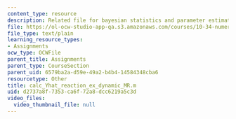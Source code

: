 ```yaml
---
content_type: resource
description: Related file for bayesian statistics and parameter estimation.
file: https://ol-ocw-studio-app-qa.s3.amazonaws.com/courses/10-34-numerical-methods-applied-to-chemical-engineering-fall-2005/d2737a8f7353ca6f72a8dcc6219a5c3d_calc_Yhat_reaction_ex_dynamic_MR.m
file_type: text/plain
learning_resource_types:
- Assignments
ocw_type: OCWFile
parent_title: Assignments
parent_type: CourseSection
parent_uid: 6579ba2a-d59e-49a2-b4b4-14584348cba6
resourcetype: Other
title: calc_Yhat_reaction_ex_dynamic_MR.m
uid: d2737a8f-7353-ca6f-72a8-dcc6219a5c3d
video_files:
  video_thumbnail_file: null
---
```

